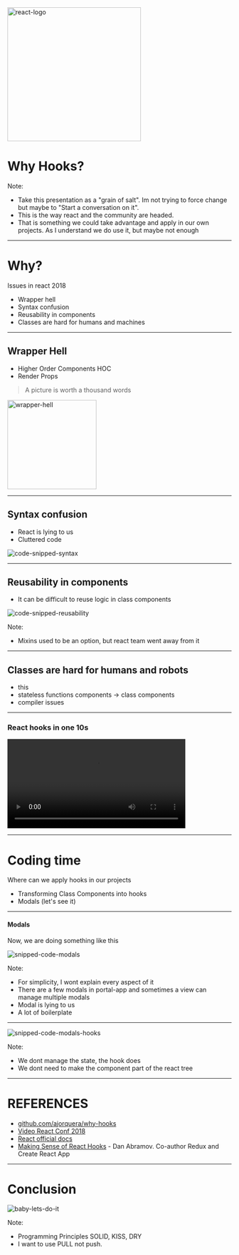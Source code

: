 <img src="https://upload.wikimedia.org/wikipedia/commons/a/a7/React-icon.svg" alt="react-logo" width="300"/>

# Why Hooks? 

Note:
* Take this presentation as a "grain of salt". Im not trying to force change but maybe to "Start a conversation on it".
* This is the way react and the community are headed. 
* That is something we could take advantage and apply in our own projects. As I understand we do use it, but maybe not enough

---

# Why?

Issues in react 2018
* Wrapper hell
* Syntax confusion
* Reusability in components
* Classes are hard for humans and machines

----

## Wrapper Hell

* Higher Order Components HOC
* Render Props

> A picture is worth a thousand words

<img src="https://miro.medium.com/max/1400/0*abdiidcjyscMpxwD" alt="wrapper-hell" width="200"/>

----

## Syntax confusion 
* React is lying to us
* Cluttered code

![code-snipped-syntax](images/syntax-confusion.png)

----

## Reusability in components
* It can be difficult to reuse logic in class components

![code-snipped-reusability](images/reusability-class.png)

Note: 
* Mixins used to be an option, but react team went away from it

----

## Classes are hard for humans and robots
* this
* stateless functions components -> class components
* compiler issues 

---

### React hooks in one 10s

<video controls width="400">
    <source src="https://video.twimg.com/tweet_video/DqsCilOU0AAoS7P.mp4" type="video/mp4">
</video>

---

# Coding time
Where can we apply hooks in our projects

* Transforming Class Components into hooks
* Modals (let's see it)

----

#### Modals
Now, we are doing something like this

![snipped-code-modals](images/modals-code.png)

Note: 
* For simplicity, I wont explain every aspect of it
* There are a few modals in portal-app and sometimes a view can manage multiple modals
* Modal is lying to us
* A lot of boilerplate 

----

![snipped-code-modals-hooks](images/modals-code-hooks.png)

Note: 
* We dont manage the state, the hook does
* We dont need to make the component part of the react tree

---

# REFERENCES
* [github.com/ajorquera/why-hooks](https://github.com/ajorquera/why-hooks)
* [Video React Conf 2018](https://www.youtube.com/watch?v=dpw9EHDh2bM)
* [React official docs](https://reactjs.org/docs/hooks-intro.html)
* [Making Sense of React Hooks](https://medium.com/@dan_abramov/making-sense-of-react-hooks-fdbde8803889) - Dan Abramov. Co-author Redux and Create React App

---

# Conclusion

![baby-lets-do-it](images/baby.jpg)

Note: 
* Programming Principles SOLID, KISS, DRY
* I want to use PULL not push. 








